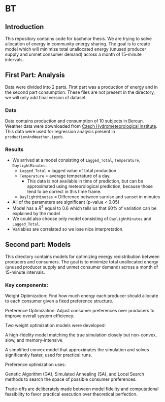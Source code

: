 # BT

## Introduction

This repository contains code for bachelor thesis. We are trying to solve allocation of energy in community energy sharing. The goal is to create model which will minimize total unallocated energy (unused producer supply and unmet consumer demand) across a month of 15-minute intervals.

## First Part: Analysis

Data were divided into 2 parts. First part was a production of energy and in the second part consumption. These files are not present in the directory, we will only add final version of dataset.

### Data

Data contains production and consumption of 10 subjects in Beroun. Weather data were downloaded from [Czech Hydrometeorological institute](https://intranet.chmi.cz/historicka-data/pocasi/denni-data/Denni-data-dle-z.-123-1998-Sb#). This data were used for regression analysis present in `productionAndWeather.ipynb`.

### Results

- We arrived at a model consisting of `Lagged_Total`, `Temperature`, `DaylightMinutes`.
  - `Lagged_Total`    = lagged value of total production
  - `Temperature`     = average temperature of a day.
    - This data is not available in time of prediction, but can be approximated using meteorological prediction, because those tend to be correct in this time frame. 
  - `DaylightMinutes` = Difference between sunrise and sunset in minutes
- All of the parameters are significant (p-value < 0.05)
- Model has a $R^2$ equal to $0.6$ which tells us that $60\%$ of variation can be explained by the model
- We could also choose only model consisting of `DaylightMinutes` and `Lagged_Total`.
- Variables are correlated so we lose nice interpretation.

## Second part: Models

This directory contains models for optimizing energy redistribution between producers and consumers.
The goal is to minimize total unallocated energy (unused producer supply and unmet consumer demand) across a month of 15-minute intervals.

### Key components:

Weight Optimization: Find how much energy each producer should allocate to each consumer given a fixed preference structure.

Preference Optimization: Adjust consumer preferences over producers to improve overall system efficiency.

Two weight optimization models were developed:

A high-fidelity model matching the true simulation closely but non-convex, slow, and memory-intensive.

A simplified convex model that approximates the simulation and solves significantly faster, used for practical runs.

Preference optimization uses:

Genetic Algorithm (GA), Simulated Annealing (SA), and Local Search methods to search the space of possible consumer preferences.

Trade-offs are deliberately made between model fidelity and computational feasibility to favor practical execution over theoretical perfection.